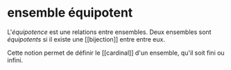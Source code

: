 # ensemble équipotent
L'_équipotence_ est une relations entre ensembles.
Deux ensembles sont _équipotents_ si il existe une [[bijection]] entre entre eux.

Cette notion permet de définir le [[cardinal]] d'un ensemble, qu'il soit fini ou infini.



